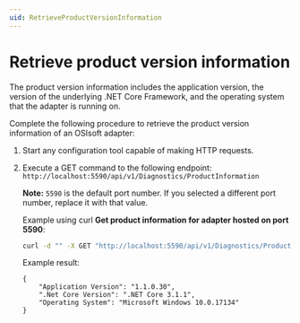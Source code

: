 ```yaml
---
uid: RetrieveProductVersionInformation
---
```


# Retrieve product version information

The product version information includes the application version, the version of the underlying .NET Core Framework, and the operating system that the adapter is running on.

Complete the following procedure to retrieve the product version information of an OSIsoft adapter:

1. Start any configuration tool capable of making HTTP requests.
2. Execute a GET command to the following endpoint: `http://localhost:5590/api/v1/Diagnostics/ProductInformation`

   **Note:** `5590` is the default port number. If you selected a different port number, replace it with that value.

   Example using curl **Get product information for adapter hosted on port 5590**:

   ```bash
   curl -d "" -X GET "http://localhost:5590/api/v1/Diagnostics/ProductInformation
   ```

   Example result:

    ```code
    {
        "Application Version": "1.1.0.30",
        ".Net Core Version": ".NET Core 3.1.1",
        "Operating System": "Microsoft Windows 10.0.17134"
    }
    ```
